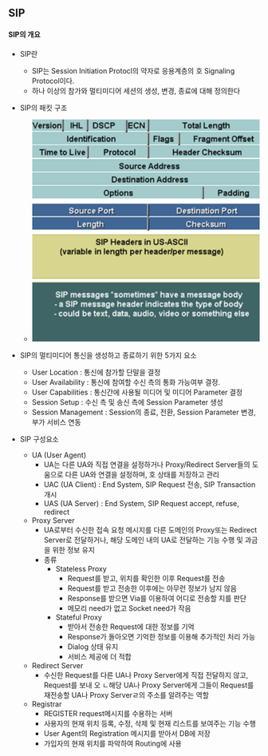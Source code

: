 ## SIP

#### SIP의 개요

- SIP란
  - SIP는 Session Initiation Protocl의 약자로 응용계층의 호 Signaling Protocol이다.
  - 하나 이상의 참가와 멀티미디어 세션의 생성, 변경, 종료에 대해 정의한다

- SIP의 패킷 구조
  - ![SIP_PACKET](images/SIP_Packet.png)

- SIP의 멀티미디어 통신을 생성하고 종료하기 위한 5가지 요소
  - User Location : 통신에 참가할 단말을 결정
  - User Availability : 통신에 참여할 수신 측의 통화 가능여부 결정.
  - User Capabilities : 통신간에 사용될 미디어 및 미디어 Parameter 결정
  - Session Setup : 수신 측 및 송신 측에 Session Parameter 생성
  - Session Management : Session의 종료, 전환, Session Parameter 변경, 부가 서비스 연동

- SIP 구성요소
  - UA (User Agent)
    - UA는 다른 UA와 직접 연결을 설정하거나 Proxy/Redirect Server들의 도움으로 다른 UA와 연결을 설정하며, 호 상태를 저장하고 관리
    - UAC (UA Client) : End System, SIP Request 전송, SIP Transaction 개시
    - UAS (UA Server) : End System, SIP Request accept, refuse, redirect
  - Proxy Server
    - UA로부터 수신한 접속 요청 메시지를 다른 도메인의 Proxy또는 Redirect Server로 전달하거나, 해당 도메인 내의 UA로 전달하는 기능 수행 및 과금을 위한 정보 유지
    - 종류
      - Stateless Proxy
        - Request를 받고, 위치를 확인한 이후 Request를 전송
        - Request를 받고 전송한 이후에는 아무런 정보가 남지 않음
        - Response를 받으면 Via를 이용하여 어디로 전송할 지를 판단
        - 메모리 need가 없고 Socket need가 작음
      - Stateful Proxy
        - 받아서 전송한 Request에 대한 정보를 기억 
        - Response가 돌아오면 기억한 정보를 이용해 추가적인 처리 가능
        - Dialog 상태 유지 
        - 서비스 제공에 더 적합
  - Redirect Server
    - 수신한 Request를 다른 UA나 Proxy Server에게 직접 전달하지 않고, Request를 보내 오 ㄴ해당 UA나 Proxy Server에게 그들이 Request를 재전송할 UA나 Proxy Serverㄹ의 주소를 알려주는 역할
  - Registrar
    - REGISTER request메시지를 수용하는 서버
    - 사용자의 현재 위치 등록, 수정, 삭제 및 현재 리스트를 보여주는 기능 수행
    - User Agent의 Registration 메시지를 받아서 DB에 저장
    - 가입자의 현재 위치를 파악하여 Routing에 사용

